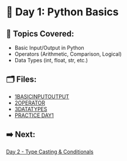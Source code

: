 # 📘 Day 1: Python Basics

## 🔹 Topics Covered:
- Basic Input/Output in Python
- Operators (Arithmetic, Comparison, Logical)
- Data Types (int, float, str, etc.)

## 🗂️ Files:
- [1BASICINPUTOUTPUT](./1BASICINPUTOUTPUT)
- [2OPERATOR](./2OPERATOR)
- [3DATATYPES](./3DATATYPES)
- [PRACTICE DAY1](./PRACTICE%20DAY1)
## ➡️ Next:
[Day 2 - Type Casting & Conditionals](../DAY%202/README.md)
